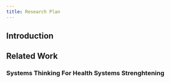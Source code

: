 ```yaml
---
title: Research Plan
---
```


## Introduction
## Related Work
### Systems Thinking For Health Systems Strenghtening
###
